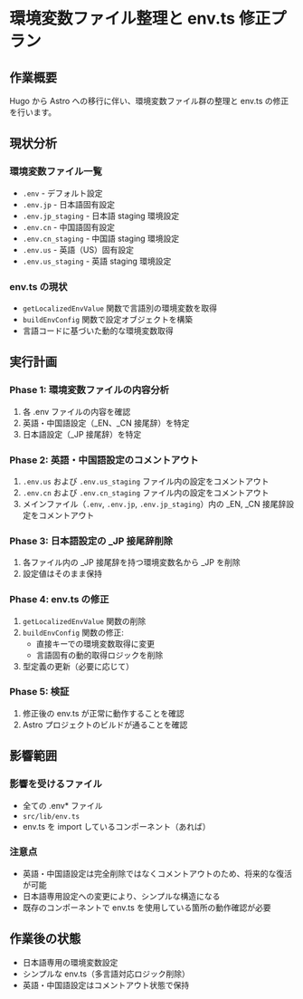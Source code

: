 # 環境変数ファイル整理と env.ts 修正プラン

## 作業概要

Hugo から Astro への移行に伴い、環境変数ファイル群の整理と env.ts の修正を行います。

## 現状分析

### 環境変数ファイル一覧
- `.env` - デフォルト設定
- `.env.jp` - 日本語固有設定
- `.env.jp_staging` - 日本語 staging 環境設定
- `.env.cn` - 中国語固有設定
- `.env.cn_staging` - 中国語 staging 環境設定
- `.env.us` - 英語（US）固有設定
- `.env.us_staging` - 英語 staging 環境設定

### env.ts の現状
- `getLocalizedEnvValue` 関数で言語別の環境変数を取得
- `buildEnvConfig` 関数で設定オブジェクトを構築
- 言語コードに基づいた動的な環境変数取得

## 実行計画

### Phase 1: 環境変数ファイルの内容分析
1. 各 .env ファイルの内容を確認
2. 英語・中国語設定（_EN、_CN 接尾辞）を特定
3. 日本語設定（_JP 接尾辞）を特定

### Phase 2: 英語・中国語設定のコメントアウト
1. `.env.us` および `.env.us_staging` ファイル内の設定をコメントアウト
2. `.env.cn` および `.env.cn_staging` ファイル内の設定をコメントアウト
3. メインファイル（`.env`, `.env.jp`, `.env.jp_staging`）内の _EN, _CN 接尾辞設定をコメントアウト

### Phase 3: 日本語設定の _JP 接尾辞削除
1. 各ファイル内の _JP 接尾辞を持つ環境変数名から _JP を削除
2. 設定値はそのまま保持

### Phase 4: env.ts の修正
1. `getLocalizedEnvValue` 関数の削除
2. `buildEnvConfig` 関数の修正:
   - 直接キーでの環境変数取得に変更
   - 言語固有の動的取得ロジックを削除
3. 型定義の更新（必要に応じて）

### Phase 5: 検証
1. 修正後の env.ts が正常に動作することを確認
2. Astro プロジェクトのビルドが通ることを確認

## 影響範囲

### 影響を受けるファイル
- 全ての .env* ファイル
- `src/lib/env.ts`
- env.ts を import しているコンポーネント（あれば）

### 注意点
- 英語・中国語設定は完全削除ではなくコメントアウトのため、将来的な復活が可能
- 日本語専用設定への変更により、シンプルな構造になる
- 既存のコンポーネントで env.ts を使用している箇所の動作確認が必要

## 作業後の状態

- 日本語専用の環境変数設定
- シンプルな env.ts（多言語対応ロジック削除）
- 英語・中国語設定はコメントアウト状態で保持